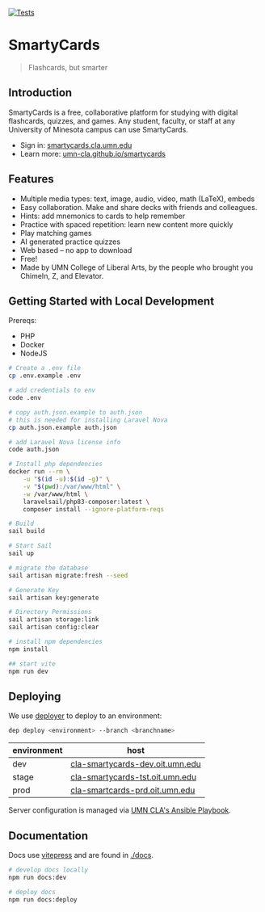 [![Tests](https://github.com/umn-cla/smartycards/actions/workflows/test.yml/badge.svg)](https://github.com/umn-cla/smartycards/actions/workflows/test.yml)

# SmartyCards

> Flashcards, but smarter

## Introduction

SmartyCards is a free, collaborative platform for studying with digital flashcards, quizzes, and games. Any student, faculty, or staff at any University of Minesota campus can use SmartyCards.

- Sign in: [smartycards.cla.umn.edu](https://smartycards.cla.umn.edu)
- Learn more: [umn-cla.github.io/smartycards](https://umn-cla.github.io/smartycards)

## Features

- Multiple media types: text, image, audio, video, math (LaTeX), embeds
- Easy collaboration. Make and share decks with friends and colleagues.
- Hints: add mnemonics to cards to help remember
- Practice with spaced repetition: learn new content more quickly
- Play matching games
- AI generated practice quizzes
- Web based – no app to download
- Free!
- Made by UMN College of Liberal Arts, by the people who brought you ChimeIn, Z, and Elevator.

## Getting Started with Local Development

Prereqs:

- PHP
- Docker
- NodeJS

```sh
# Create a .env file
cp .env.example .env

# add credentials to env
code .env

# copy auth.json.example to auth.json
# this is needed for installing Laravel Nova
cp auth.json.example auth.json

# add Laravel Nova license info
code auth.json

# Install php dependencies
docker run --rm \
    -u "$(id -u):$(id -g)" \
    -v "$(pwd):/var/www/html" \
    -w /var/www/html \
    laravelsail/php83-composer:latest \
    composer install --ignore-platform-reqs

# Build
sail build

# Start Sail
sail up

# migrate the database
sail artisan migrate:fresh --seed

# Generate Key
sail artisan key:generate

# Directory Permissions
sail artisan storage:link
sail artisan config:clear

# install npm dependencies
npm install

## start vite
npm run dev

```

## Deploying

We use [deployer](https://deployer.org/) to deploy to an environment:

```sh
dep deploy <environment> --branch <branchname>
```

| environment | host                                                                       |
| ----------- | -------------------------------------------------------------------------- |
| dev         | [cla-smartycards-dev.oit.umn.edu](https://cla-smartycards-dev.oit.umn.edu) |
| stage       | [cla-smartycards-tst.oit.umn.edu](https://cla-smartycards-tst.oit.umn.edu) |
| prod        | [cla-smartcards-prd.oit.umn.edu](https://cla-smartcards-prd.oit.umn.edu)   |

Server configuration is managed via [UMN CLA's Ansible Playbook](https://github.com/umn-cla/ansible-rhel9).

## Documentation

Docs use [vitepress](https://vitepress.dev/) and are found in [./docs](./docs/).

```sh
# develop docs locally
npm run docs:dev

# deploy docs
npm run docs:deploy
```
